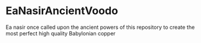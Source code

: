 # EaNasirAncientVoodo
Ea nasir once called upon the ancient powers of this repository to create the most perfect high quality Babylonian copper
